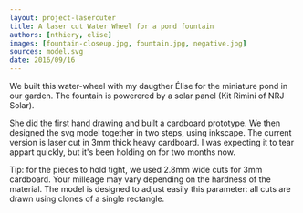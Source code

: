```yaml
---
layout: project-lasercuter
title: A laser cut Water Wheel for a pond fountain
authors: [nthiery, elise]
images: [fountain-closeup.jpg, fountain.jpg, negative.jpg]
sources: model.svg
date: 2016/09/16
---
```


We built this water-wheel with my daugther Élise for the miniature
pond in our garden. The fountain is powerered by a solar panel (Kit
Rimini of NRJ Solar).

She did the first hand drawing and built a cardboard prototype. We
then designed the svg model together in two steps, using inkscape.
The current version is laser cut in 3mm thick heavy cardboard. I was
expecting it to tear appart quickly, but it's been holding on for two
months now.

Tip: for the pieces to hold tight, we used 2.8mm wide cuts for 3mm
cardboard. Your milleage may vary depending on the hardness of the
material. The model is designed to adjust easily this parameter: all
cuts are drawn using clones of a single rectangle.

